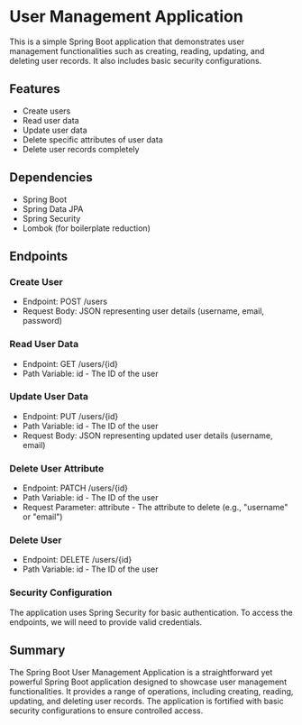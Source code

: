 # User Management Application

This is a simple Spring Boot application that demonstrates user management functionalities such as creating, reading, updating, and deleting user records. It also includes basic security configurations.

## Features

- Create users
- Read user data
- Update user data
- Delete specific attributes of user data
- Delete user records completely

## Dependencies

- Spring Boot
- Spring Data JPA
- Spring Security
- Lombok (for boilerplate reduction)

## Endpoints
### Create User
- Endpoint: POST /users
- Request Body: JSON representing user details (username, email, password)

### Read User Data
- Endpoint: GET /users/{id}
- Path Variable: id - The ID of the user

### Update User Data
- Endpoint: PUT /users/{id}
- Path Variable: id - The ID of the user
- Request Body: JSON representing updated user details (username, email)

### Delete User Attribute
- Endpoint: PATCH /users/{id}
- Path Variable: id - The ID of the user
- Request Parameter: attribute - The attribute to delete (e.g., "username" or "email")

### Delete User
- Endpoint: DELETE /users/{id}
- Path Variable: id - The ID of the user

### Security Configuration
The application uses Spring Security for basic authentication. To access the endpoints, we will need to provide valid credentials.


## Summary
The Spring Boot User Management Application is a straightforward yet powerful Spring Boot application designed to showcase user management functionalities. It provides a range of operations, including creating, reading, updating, and deleting user records. The application is fortified with basic security configurations to ensure controlled access.
  
